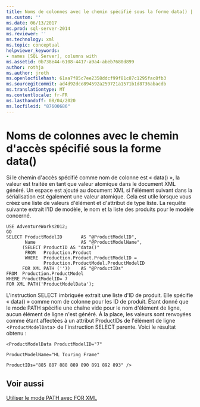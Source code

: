 ```yaml
---
title: Noms de colonnes avec le chemin spécifié sous la forme data() | Microsoft Docs
ms.custom: ''
ms.date: 06/13/2017
ms.prod: sql-server-2014
ms.reviewer: ''
ms.technology: xml
ms.topic: conceptual
helpviewer_keywords:
- names [SQL Server], columns with
ms.assetid: 0b738e44-6108-4417-a9a4-abeb7680d899
author: rothja
ms.author: jroth
ms.openlocfilehash: 61aa7f85c7ee2358ddcf99f81c87c1295fac8fb3
ms.sourcegitcommit: ad4d92dce894592a259721a1571b1d8736abacdb
ms.translationtype: MT
ms.contentlocale: fr-FR
ms.lasthandoff: 08/04/2020
ms.locfileid: "87600686"
---
```

# <a name="column-names-with-the-path-specified-as-data"></a>Noms de colonnes avec le chemin d'accès spécifié sous la forme data()
  Si le chemin d'accès spécifié comme nom de colonne est « data() », la valeur est traitée en tant que valeur atomique dans le document XML généré. Un espace est ajouté au document XML si l'élément suivant dans la sérialisation est également une valeur atomique. Cela est utile lorsque vous créez une liste de valeurs d'élément et d'attribut de type liste. La requête suivante extrait l'ID de modèle, le nom et la liste des produits pour le modèle concerné.  
  
```  
USE AdventureWorks2012;  
GO  
SELECT ProductModelID       AS "@ProductModelID",  
       Name                 AS "@ProductModelName",  
      (SELECT ProductID AS "data()"  
       FROM   Production.Product  
       WHERE  Production.Product.ProductModelID =   
              Production.ProductModel.ProductModelID  
      FOR XML PATH (''))    AS "@ProductIDs"  
FROM  Production.ProductModel  
WHERE ProductModelID= 7   
FOR XML PATH('ProductModelData');  
```  
  
 L'instruction SELECT imbriquée extrait une liste d'ID de produit. Elle spécifie « data() » comme nom de colonne pour les ID de produit. Étant donné que le mode PATH spécifie une chaîne vide pour le nom d'élément de ligne, aucun élément de ligne n'est généré. À la place, les valeurs sont renvoyées comme étant affectées à un attribut ProductIDs de l'élément de ligne <`ProductModelData`> de l'instruction SELECT parente. Voici le résultat obtenu :  
  
 `<ProductModelData ProductModelID="7"`  
  
 `ProductModelName="HL Touring Frame"`  
  
 `ProductIDs="885 887 888 889 890 891 892 893" />`  
  
## <a name="see-also"></a>Voir aussi  
 [Utiliser le mode PATH avec FOR XML](use-path-mode-with-for-xml.md)  
  
  
